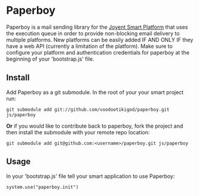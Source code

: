 # Paperboy

Paperboy is a mail sending library for the [Joyent Smart Platform](http://smart.joyent.com/) that uses the execution queue in order to provide non-blocking email delivery to multiple platforms. New platforms can be easily added IF AND ONLY IF they have a web API (currently a limitation of the platform). Make sure to configure your platform and authentication credentials for paperboy at the beginning of your 'bootstrap.js' file.

## Install

Add Paperboy as a git submodule. In the root of your your smart project run:

    git submodule add git://github.com/voodootikigod/paperboy.git js/paperboy
    
**Or** if you would like to contribute back to paperboy, fork the project and then install the submodule with your remote repo location:

    git submodule add git@github.com:<username>/paperboy.git js/paperboy
    
## Usage

In your 'bootstrap.js' file tell your smart application to use Paperboy:
    
    system.use("paperboy.init")
